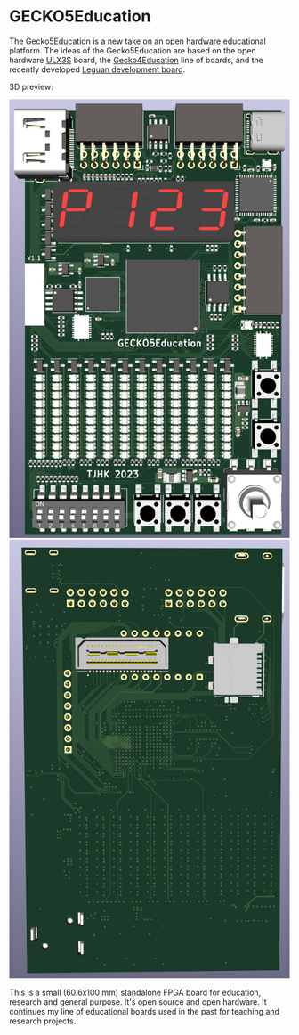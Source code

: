 # GECKO5Education

The Gecko5Education is a new take on an open hardware educational platform. The ideas
of the Gecko5Education are based on the open hardware [ULX3S](https://github.com/emard/ulx3s) board,
the [Gecko4Education](https://gecko-wiki.ti.bfh.ch/) line of boards, and the recently developed 
[Leguan development board](https://leguan.ti.bfh.ch/).

3D preview:

![TOP](/images/gecko5Education_top.jpg)
![BOTTOM](/images/gecko5Education_bot.jpg)

This is a small (60.6x100 mm) standalone FPGA board 
for education, research and general purpose. It's open source and 
open hardware. It continues my line of educational boards used in the
past for teaching and research projects.
